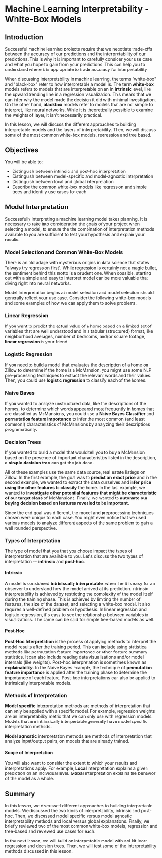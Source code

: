 # Machine Learning Interpretability - White-Box Models

## Introduction

Successful machine learning projects require that we negotiate trade-offs between the accuracy of our predictions and the interpretability of our predictions. This is why it is important to carefully consider your use case and what you hope to gain from your predictions. This can help you to understand where it is appropriate to trade accuracy for interpretability.

When discussing interpretability in machine learning, the terms "white-box" and "black-box" refer to how interpretable a model is. The term __white-box__ models refers to models that are interpretable on an in __intrinsic__ level, like the upward trending line in a regression visualization. This means that we can infer why the model made the decision it did with minimal investigation. On the other hand, __blackbox__ models refer to models that are not simple to interpret, like neural networks. While it is theoretically possible to examine the weights of layer, it isn't necessarily practical. 

In this lesson, we will discuss the different approaches to building interpretable models and the layers of interpretability. Then, we will discuss some of the most common white-box models, regression and tree based.

## Objectives

You will be able to:

* Distinguish between intrinsic and post-hoc interpretation
* Distinguish between model-specific and model-agnostic interpretation
* Distinguish between local and global interpretation
* Describe the common white-box models like regression and simple trees and identify use cases for each

## Model Interpretation
Successfully interpreting a machine learning model takes planning. It is necessary to take into consideration the goals of your project when selecting a model, to ensure the the combination of interpretation methods available to you are sufficient to test your hypothesis and explain your results.

### Model Selection and Common White-Box Models
There is an old adage with mysterious origins in data science that states "always try regression first". While regression is certainly not a magic bullet, the sentiment behind this motto is a prudent one. When possible, starting out with a simple and easy to interpret model can be more valuable that diving right into neural networks. 

Model interpretation begins at model selection and model selection should generally reflect your use case. Consider the following white-box models and some examples of how we can apply them to solve problems.

### Linear Regression
If you want to predict the actual value of a home based on a limited set of variables that are well understood and in a tabular (structured) format, like neighborhood averages, number of bedrooms, and/or square footage, __linear regression__ is your friend. 

### Logistic Regression
If you need to build a model that evaluates the description of a home on Zillow to determine if the home is a McMansion, you might use some NLP pre-processing techniques to extract the relevant words and their values. Then, you could use __logistic regression__ to classify each of the homes.

### Naive Bayes
If you wanted to analyze unstructured data, like the descriptions of the homes, to determine which words appeared most frequently in homes that are classified as McMansions, you could use a __Naive Bayes Classifier__ and __permutation feature importance__ to infer the most common (and least common!) characteristics of McMansions by analyzing their descriptions programatically.

### Decision Trees
If you wanted to build a model that would tell you to buy a McMansion based on the presence of important characteristics listed in the description, a __simple decision tree__ can get the job done. 

All of these examples use the same data source, real estate listings on Zillow. In the first example, the goal was to __predict an exact price__ and in the second example, we wanted to extract the data ourselves and __infer price using the other features to classify__ the home. In the last example, we wanted to __investigate other potential features that might be characteristic of our target class__ of McMansions. Finally, we wanted to __automate our buying decision based on features revealed to be important__. 

Since the end goal was different, the model and preprocessing techniques chosen were unique to each case. You might even notice that we used various models to analyze different aspects of the same problem to gain a well rounded perspective. 

### Types of Interpretation
The type of model that you that you choose impact the types of interpretation that are available to you. Let's discuss the two types of interpretation -- __intrinsic__ and __post-hoc__.

#### Intrinsic
A model is considered __intriniscally interpretable__, when the it is easy for an observer to understand how the model arrived at its prediction. Intrinsic interpretability is achieved by restricting the complexity of the model itself during the training phase. This is achieved by limiting the number of features, the size of the dataset, and selecting a white-box model. It also requires a well-defined problem or hypothesis. In linear regression and logistic regression, it's easy to see the relationship between variables in visualizations. The same can be said for simple tree-based models as well. 

#### Post-Hoc
__Post-Hoc Interpretation__ is the process of applying methods to interpret the model results after the training period. This can include using statistical methods like permutation feature importance or other feature summary statistics. It can also include reading data visualizations and/or model internals (like weights). Post-hoc interpretation is sometimes known as __explainability__. In the Naive Bayes example, the technique of __permutation feature importance__ is applied after the training phase to determine the importance of each feature. Post-hoc interpretations can also be applied to intrinsically interpretable models.

### Methods of Interpretation
__Model specific__ interpretation methods are methods of interpretation that can only be applied with a specific model. For example, regression weights are an interpretability metric that we can only use with regression models. Models that are intrinsically interpretable generally have model specific interpretation methods.

__Model agnostic__ interpretation methods are methods of interpretation that analyze input/output pairs, on models that are already trained. 

#### Scope of Interpretation
You will also want to consider the extent to which your results and interpretations apply.
For example, __Local__ interpretation explains a given prediction on an individual level. __Global__ interpretation explains the behavior of the model as a whole. 

## Summary
In this lesson, we discussed different approaches to building interpretable models. We discussed the two kinds of interpretability, intrinsic and post-hoc. Then, we discussed model specific versus model agnostic interpretability methods and local versus global explanations. Finally, we briefly reviewed two of the most common white-box models, regression and tree-based and reviewed use cases for each.

In the next lesson, we will build an interpretable model with sci-kit learn regression and decision trees. Then, we will test some of the interpretability methods discussed in this lesson. 
